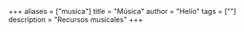+++
aliases = ["musica"]
title = "Música"
author = "Helio"
tags = [""]
description = "Recursos musicales"
+++
